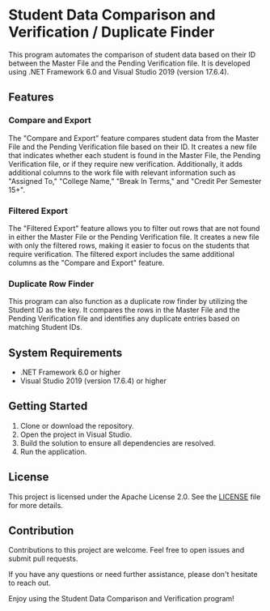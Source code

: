 # Student Data Comparison and Verification / Duplicate Finder

This program automates the comparison of student data based on their ID between the Master File and the Pending Verification file. It is developed using .NET Framework 6.0 and Visual Studio 2019 (version 17.6.4).

## Features

### Compare and Export
The "Compare and Export" feature compares student data from the Master File and the Pending Verification file based on their ID. It creates a new file that indicates whether each student is found in the Master File, the Pending Verification file, or if they require new verification. Additionally, it adds additional columns to the work file with relevant information such as "Assigned To," "College Name," "Break In Terms," and "Credit Per Semester 15+".

### Filtered Export
The "Filtered Export" feature allows you to filter out rows that are not found in either the Master File or the Pending Verification file. It creates a new file with only the filtered rows, making it easier to focus on the students that require verification. The filtered export includes the same additional columns as the "Compare and Export" feature.

### Duplicate Row Finder
This program can also function as a duplicate row finder by utilizing the Student ID as the key. It compares the rows in the Master File and the Pending Verification file and identifies any duplicate entries based on matching Student IDs.

## System Requirements
- .NET Framework 6.0 or higher
- Visual Studio 2019 (version 17.6.4) or higher

## Getting Started
1. Clone or download the repository.
2. Open the project in Visual Studio.
3. Build the solution to ensure all dependencies are resolved.
4. Run the application.

## License
This project is licensed under the Apache License 2.0. See the [LICENSE](LICENSE) file for more details.

## Contribution
Contributions to this project are welcome. Feel free to open issues and submit pull requests.

If you have any questions or need further assistance, please don't hesitate to reach out.

Enjoy using the Student Data Comparison and Verification program!
 